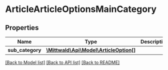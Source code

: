 # ArticleArticleOptionsMainCategory

## Properties
Name | Type | Description | Notes
------------ | ------------- | ------------- | -------------
**sub_category** | [**\Mittwald\Api\Model\ArticleOption[]**](ArticleOption.md) |  | [optional] 

[[Back to Model list]](../README.md#documentation-for-models) [[Back to API list]](../README.md#documentation-for-api-endpoints) [[Back to README]](../README.md)


